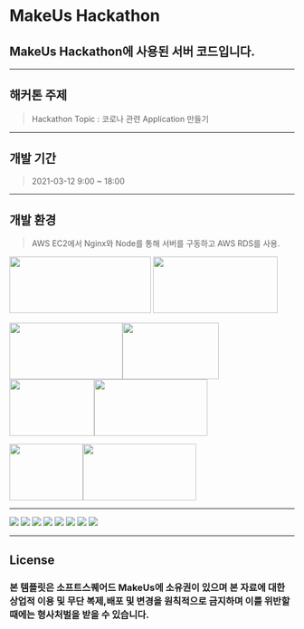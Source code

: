 # MakeUs Hackathon

## MakeUs Hackathon에 사용된 서버 코드입니다.
---
## 해커톤 주제
>Hackathon Topic : 코로나 관련 Application 만들기
---
## 개발 기간
> 2021-03-12 9:00 ~ 18:00
---
## 개발 환경
>AWS EC2에서 Nginx와 Node를 통해 서버를 구동하고 AWS RDS를 사용.

<img src="https://firebasestorage.googleapis.com/v0/b/mangoplate-a1a46.appspot.com/o/nginx.png?alt=media&token=838f77d3-a729-4a81-b1ad-8befaf55d429" width="250" height="100"> <img src="https://miro.medium.com/max/960/0*uXXbbKGKNQUQonbC.png" width="220" height="100">


<img src="https://upload.wikimedia.org/wikipedia/commons/thumb/9/93/Amazon_Web_Services_Logo.svg/1200px-Amazon_Web_Services_Logo.svg.png" width="200" height="100"><img src="https://img1.daumcdn.net/thumb/R800x0/?scode=mtistory2&fname=https%3A%2F%2Fblog.kakaocdn.net%2Fdn%2FbnveOL%2FbtqKylNzdtm%2FN9aaEvOxd7Hm0N0KJYg6l0%2Fimg.png" width="170" height="100"><img src="https://media.vlpt.us/images/ayoung0073/post/e736dc61-9be5-4f91-b751-4a1f64bc4a97/rds.png" width="150" height="100"><img src="https://media.vlpt.us/images/leejh3224/post/eeea9dd5-d99a-4b7b-9024-d4866d48ca70/mysql.png" width="200" height="100">


<img src="https://firebasestorage.googleapis.com/v0/b/mangoplate-a1a46.appspot.com/o/android%2010.png?alt=media&token=b46b3b81-a75e-4718-ba0c-f4c2e021f67c" width="130" height="100"><img src="https://firebasestorage.googleapis.com/v0/b/mangoplate-a1a46.appspot.com/o/1_oNM0JVqivoi3lVPF6ygp9Q.png?alt=media&token=016ecf7d-c87b-41ac-aff2-74f7b129417e" width="200" height="100">

---

<img src="https://firebasestorage.googleapis.com/v0/b/mangoplate-a1a46.appspot.com/o/Coketlist_%ED%95%B4%EC%BB%A4%ED%86%A4_page-0001.jpg?alt=media&token=bfc5d5e5-e9ea-45f1-bd71-7de76b8cb57a" >

<img src="https://firebasestorage.googleapis.com/v0/b/mangoplate-a1a46.appspot.com/o/Coketlist_%ED%95%B4%EC%BB%A4%ED%86%A4_page-0002.jpg?alt=media&token=dd95f5e8-d2b0-4af3-a9fc-6159e2493454" >

<img src="https://firebasestorage.googleapis.com/v0/b/mangoplate-a1a46.appspot.com/o/Coketlist_%ED%95%B4%EC%BB%A4%ED%86%A4_page-0003.jpg?alt=media&token=f08d4ca8-982d-422c-bd09-6a58e47c84de" >

<img src="https://firebasestorage.googleapis.com/v0/b/mangoplate-a1a46.appspot.com/o/Coketlist_%ED%95%B4%EC%BB%A4%ED%86%A4_page-0004.jpg?alt=media&token=4496de31-148a-4ea7-8bd0-fbb7ec8cd3a4" >

<img src="https://firebasestorage.googleapis.com/v0/b/mangoplate-a1a46.appspot.com/o/Coketlist_%ED%95%B4%EC%BB%A4%ED%86%A4_page-0005.jpg?alt=media&token=850f2bb7-50e7-4bf7-bd05-72b7aa49a7d2" >

<img src="https://firebasestorage.googleapis.com/v0/b/mangoplate-a1a46.appspot.com/o/Coketlist_%ED%95%B4%EC%BB%A4%ED%86%A4_page-0006.jpg?alt=media&token=2e6ff53b-a69c-4dc2-be1b-97a69a3ab575" >

<img src="https://firebasestorage.googleapis.com/v0/b/mangoplate-a1a46.appspot.com/o/Coketlist_%ED%95%B4%EC%BB%A4%ED%86%A4_page-0007.jpg?alt=media&token=d1c52ddd-f33e-4a78-9d34-37644a9b5362" >

<img src="https://firebasestorage.googleapis.com/v0/b/mangoplate-a1a46.appspot.com/o/Coketlist_%ED%95%B4%EC%BB%A4%ED%86%A4_page-0008.jpg?alt=media&token=e2b7ae2e-781c-4205-a82a-fce767262a2c" >


---
## License
### 본 템플릿은 소프트스퀘어드 MakeUs에 소유권이 있으며 본 자료에 대한 상업적 이용 및 무단 복제,배포 및 변경을 원칙적으로 금지하며 이를 위반할 때에는 형사처벌을 받을 수 있습니다.

